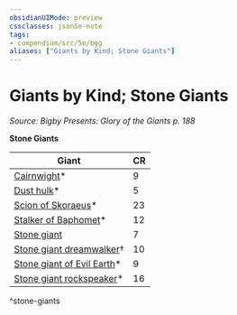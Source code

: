 ```yaml
---
obsidianUIMode: preview
cssclasses: json5e-note
tags:
- compendium/src/5e/bgg
aliases: ["Giants by Kind; Stone Giants"]
---
```

# Giants by Kind; Stone Giants
*Source: Bigby Presents: Glory of the Giants p. 188* 

**Stone Giants**

| Giant | CR |
|-------|----|
| [Cairnwight](Mechanics/bestiary/undead/cairnwight-bgg.md)* | 9 |
| [Dust hulk](Mechanics/bestiary/elemental/dust-hulk-bgg.md)* | 5 |
| [Scion of Skoraeus](Mechanics/bestiary/giant/scion-of-skoraeus-bgg.md)* | 23 |
| [Stalker of Baphomet](Mechanics/bestiary/fiend/stalker-of-baphomet-bgg.md)* | 12 |
| [Stone giant](Mechanics/bestiary/giant/stone-giant.md) | 7 |
| [Stone giant dreamwalker](Mechanics/bestiary/giant/stone-giant-dreamwalker-mpmm.md)† | 10 |
| [Stone giant of Evil Earth](Mechanics/bestiary/giant/stone-giant-of-evil-earth-bgg.md)* | 9 |
| [Stone giant rockspeaker](Mechanics/bestiary/giant/stone-giant-rockspeaker-bgg.md)* | 16 |
^stone-giants